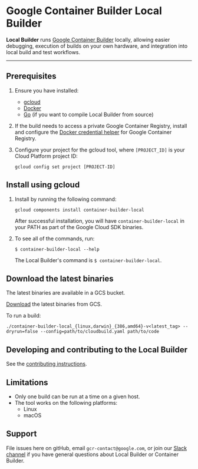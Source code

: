 # Google Container Builder Local Builder

**Local Builder** runs [Google Container Builder] locally,
allowing easier debugging, execution of builds on your own hardware,
and integration into local build and test workflows.

----

## Prerequisites

1.  Ensure you have installed:
    * [gcloud](https://cloud.google.com/sdk/docs/quickstarts)
    * [Docker](https://www.docker.com/)
    * [Go](https://golang.org/doc/install) (if you want to compile Local
      Builder from source)

2.  If the build needs to access a private Google Container Registry, install
    and configure the
    [Docker credential helper](https://github.com/GoogleCloudPlatform/docker-credential-gcr)
    for Google Container Registry.

3.  Configure your project for the gcloud tool, where `[PROJECT_ID]` is
    your Cloud Platform project ID:

    ```
    gcloud config set project [PROJECT-ID]
    ```

## Install using gcloud

1.  Install by running the following command:

    ```
    gcloud components install container-builder-local
    ```

    After successful installation, you will have `container-builder-local` in
    your PATH as part of the Google Cloud SDK binaries.

2.  To see all of the commands, run:

    ```
    $ container-builder-local --help
    ```

    The Local Builder's command is `$ container-builder-local`.


## Download the latest binaries

The latest binaries are available in a GCS bucket.

[Download](https://storage.googleapis.com/container-builder-local/container-builder-local_latest.tar.gz) the latest binaries from GCS.

To run a build:

```
./container-builder-local_{linux,darwin}_{386,amd64}-v<latest_tag> --dryrun=false --config=path/to/cloudbuild.yaml path/to/code
```

## Developing and contributing to the Local Builder

See the [contributing instructions](https://github.com/GoogleCloudPlatform/container-builder-local/blob/master/CONTRIBUTING.md).

## Limitations

*  Only one build can be run at a time on a given host.
*  The tool works on the following platforms:
   * Linux
   * macOS

## Support

File issues here on gitHub, email `gcr-contact@google.com`, or join our
[Slack channel] if you have general questions about Local Builder or
Container Builder.

[Google Container Builder]: http://cloud.google.com/container-builder/
[Slack channel]: https://googlecloud-community.slack.com/messages/C4KCRJL4D/details/
